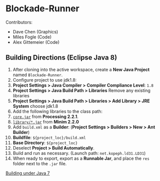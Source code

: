 Blockade-Runner
===============

Contributors:

- Dave Chen (Graphics)
- Miles Fogle (Code)
- Alex Gittemeier (Code)


Building Directions (Eclipse Java 8)
------------------------------------

1. After cloning into the active workspace, create a **New Java Project** named `Blockade-Runner`.
2. Configure project to use jdk1.8:
  1. **Project Settings > Java Compiler > Compiler Compliance Level**: `1.8`
  2. **Project Settings > Java Build Path > Libraries** Remove any existing libraries
  3. **Project Settings > Java Build Path > Libraries > Add Library > JRE System** choose jdk1.8
3. Add the following libraries to the class path:
  1. [`core.jar`](http://rsranger65.github.io/Blockade-Runner/3rd-party/processing_core-2.2.1.jar) from **Processing 2.2.1**.
  2. [`library/*.jar`](http://code.compartmental.net/minim/distro/minim-2.2.0.zip) from **Minim 2.2.0**
4. Add `build.xml` as a **Builder**: (**Project Settings > Builders > New > Ant Builder**)
  1. **Buildfile**: `${project_loc}/build.xml`
  2. **Base Directory**: `${project_loc}`
5. Deselect **Project > Build Automatically**.
6. Build and run as necessary. (Launch path: `net.kopeph.ld31.LD31`)
7. When ready to export, export as a **Runnable Jar**, and place the `res` folder next to the `.jar` file.

[Building under Java 7](https://github.com/Rsranger65/Blockade-Runner/wiki/Java-7-Building-Directions)

